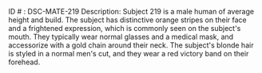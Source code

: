 ID # : DSC-MATE-219
Description: Subject 219 is a male human of average height and build. The subject has distinctive orange stripes on their face and a frightened expression, which is commonly seen on the subject's mouth. They typically wear normal glasses and a medical mask, and accessorize with a gold chain around their neck. The subject's blonde hair is styled in a normal men's cut, and they wear a red victory band on their forehead.